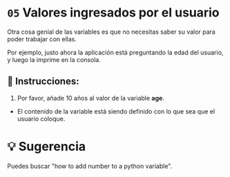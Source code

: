 # `05` Valores ingresados por el usuario

Otra cosa genial de las variables es que no necesitas saber su valor para poder trabajar con ellas.

Por ejemplo, justo ahora la aplicación está preguntando la edad del usuario, y luego la imprime en la consola.

## 📝 Instrucciones:

1. Por favor, añade 10 años al valor de la variable **age**.

- El contenido de la variable está siendo definido con lo que sea que el usuario coloque.

# 💡 Sugerencia

Puedes buscar "how to add number to a python variable".

